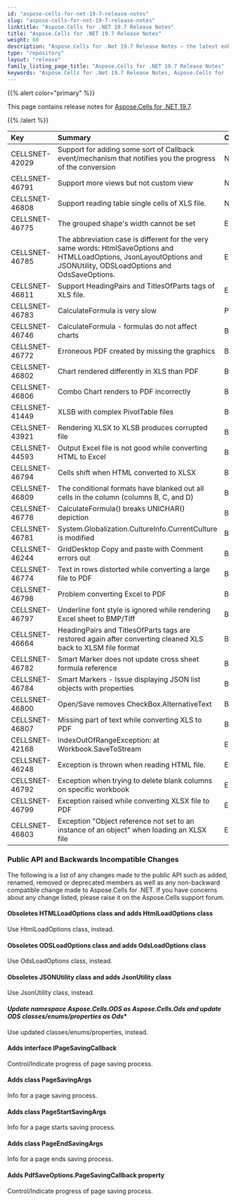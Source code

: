 ```yaml
---
id: "aspose-cells-for-net-19-7-release-notes"
slug: "aspose-cells-for-net-19-7-release-notes"
linktitle: "Aspose.Cells for .NET 19.7 Release Notes"
title: "Aspose.Cells for .NET 19.7 Release Notes"
weight: 60
description: "Aspose.Cells for .Net 19.7 Release Notes – the latest enhancements, new features, and fixes."
type: "repository"
layout: "release"
family_listing_page_title: "Aspose.Cells for .NET 19.7 Release Notes"
keywords: "Aspose.Cells for .Net 19.7 Release Notes, Aspose.Cells for .Net 19.7 updates and fixes"
---
```


{{% alert color="primary" %}} 

This page contains release notes for [Aspose.Cells for .NET 19.7](https://www.nuget.org/packages/Aspose.Cells/19.7.0).

{{% /alert %}} 

|**Key**|**Summary**|**Category**|
| :- | :- | :- |
|CELLSNET-42029|Support for adding some sort of Callback event/mechanism that notifies you the progress of the conversion |New Feature|
|CELLSNET-46791|Support more views but not custom view|New Feature|
|CELLSNET-46808|Support reading table single cells of XLS file.|New Feature|
|CELLSNET-46775|The grouped shape's width cannot be set|Enhancement|
|CELLSNET-46785|The abbreviation case is different for the very same words: HtmlSaveOptions and HTMLLoadOptions, JsonLayoutOptions and JSONUtility, ODSLoadOptions and OdsSaveOptions. |Enhancement|
|CELLSNET-46811|Support HeadingPairs and TitlesOfParts tags of XLS file.|Enhancement|
|CELLSNET-46783|CalculateFormula is very slow|Performance|
|CELLSNET-46746|CalculateFormula - formulas do not affect charts|Bug|
|CELLSNET-46772|Erroneous PDF created by missing the graphics|Bug|
|CELLSNET-46802|Chart rendered differently in XLS than PDF|Bug|
|CELLSNET-46806|Combo Chart renders to PDF incorrectly|Bug|
|CELLSNET-41449|XLSB with complex PivotTable files|Bug|
|CELLSNET-43921|Rendering XLSX to XLSB produces corrupted file|Bug|
|CELLSNET-44593|Output Excel file is not good while converting HTML to Excel|Bug|
|CELLSNET-46794|Cells shift when HTML converted to XLSX|Bug|
|CELLSNET-46809|The conditional formats have blanked out all cells in the column (columns B, C, and D)|Bug|
|CELLSNET-46778|CalculateFormula() breaks UNICHAR() depiction|Bug|
|CELLSNET-46781|System.Globalization.CultureInfo.CurrentCulture is modified|Bug|
|CELLSNET-46244|GridDesktop Copy and paste with Comment errors out|Bug|
|CELLSNET-46774|Text in rows distorted while converting a large file to PDF|Bug|
|CELLSNET-46798|Problem converting Excel to PDF|Bug|
|CELLSNET-46797|Underline font style is ignored while rendering Excel sheet to BMP/Tiff |Bug|
|CELLSNET-46664|HeadingPairs and TitlesOfParts tags are restored again after converting cleaned XLS back to XLSM file format|Bug|
|CELLSNET-46782|Smart Marker does not update cross sheet formula reference|Bug|
|CELLSNET-46784|Smart Markers - Issue displaying JSON list objects with properties|Bug|
|CELLSNET-46800|Open/Save removes CheckBox.AlternativeText|Bug|
|CELLSNET-46807|Missing part of text while converting XLS to PDF|Bug|
|CELLSNET-42168|IndexOutOfRangeException: at Workbook.SaveToStream|Exception|
|CELLSNET-46248|Exception is thrown when reading HTML file.|Exception|
|CELLSNET-46792|Exception when trying to delete blank columns on specific workbook|Exception|
|CELLSNET-46799|Exception raised while converting XLSX file to PDF|Exception|
|CELLSNET-46803|Exception "Object reference not set to an instance of an object" when loading an XLSX file|Exception|
### **Public API and Backwards Incompatible Changes**
The following is a list of any changes made to the public API such as added, renamed, removed or deprecated members as well as any non-backward compatible change made to Aspose.Cells for .NET. If you have concerns about any change listed, please raise it on the Aspose.Cells support forum.
#### **Obsoletes HTMLLoadOptions class and adds HtmlLoadOptions class**
Use HtmlLoadOptions class, instead.
#### **Obsoletes ODSLoadOptions class and adds OdsLoadOptions class**
Use OdsLoadOptions class, instead.
#### **Obsoletes JSONUtility class and adds JsonUtility class**
Use JsonUtility class, instead.
#### **Update namespace Aspose.Cells.ODS as Aspose.Cells.Ods and update ODS* classes/enums/properties as Ods**
Use updated classes/enums/properties, instead.
#### **Adds interface IPageSavingCallback**
Control/Indicate progress of page saving process.
#### **Adds class PageSavingArgs**
Info for a page saving process.
#### **Adds class PageStartSavingArgs**
Info for a page starts saving process.
#### **Adds class PageEndSavingArgs**
Info for a page ends saving process.
#### **Adds PdfSaveOptions.PageSavingCallback property**
Control/Indicate progress of page saving process.
